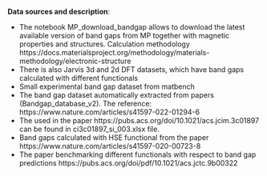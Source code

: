 <b>Data sources and description</b>: <br>

<ul>
  <li> The notebook MP_download_bandgap allows to download the latest available version of band gaps from MP 
    together with magnetic properties and structures. Calculation methodology https://docs.materialsproject.org/methodology/materials-methodology/electronic-structure 
    </li>
  <li>There is also Jarvis 3d and 2d DFT datasets, which have band gaps calculated with different functionals</li>
  <li>Small experimental band gap dataset from matbench</li>
  <li>The band gap dataset automatically extracted from papers (Bandgap_database_v2). The reference: https://www.nature.com/articles/s41597-022-01294-6</li>
  <li>The used in the paper https://pubs.acs.org/doi/10.1021/acs.jcim.3c01897 can be found in ci3c01897_si_003.xlsx file.</li>
  <li>Band gaps calculated with HSE functional from the paper https://www.nature.com/articles/s41597-020-00723-8</li>
  <li>The paper benchmarking different functionals with respect to band gap predictions https://pubs.acs.org/doi/pdf/10.1021/acs.jctc.9b00322</li>
</ul>
